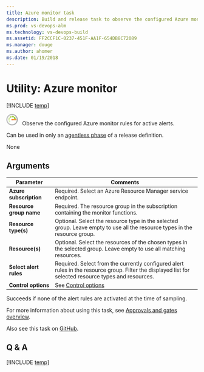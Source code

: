 ```yaml
---
title: Azure monitor task 
description: Build and release task to observe the configured Azure monitor rules for active alerts in VSTS and TFS
ms.prod: vs-devops-alm
ms.technology: vs-devops-build
ms.assetid: FF2CCF1C-0237-451F-AA1F-654DB8C72089
ms.manager: douge
ms.author: ahomer
ms.date: 01/19/2018
---
```


# Utility: Azure monitor

[!INCLUDE [temp](../../_shared/version-tfs-2015-update.md)]

![icon](_img/azure-monitor.png) &nbsp; Observe the configured Azure monitor rules for active alerts.

Can be used in only an [agentless phase](../../concepts/process/phases.md#agentless-phase) of a release definition.

None

## Arguments

| Parameter | Comments |
| --- | --- |
| **Azure subscription** | Required. Select an Azure Resource Manager service endpoint. |
| **Resource group name** | Required. The resource group in the subscription containing the monitor functions. |
| **Resource type(s)** | Optional. Select the resource type in the selected group. Leave empty to use all the resource types in the resource group. |
| **Resource(s)** | Optional. Select the resources of the chosen types in the selected group. Leave empty to use all matching resources. |
| **Select alert rules** | Required. Select from the currently configured alert rules in the resource group. Filter the displayed list for selected resource types and resources. |
| **Control options** | See [Control options](../../concepts/process/tasks.md#controloptions) |

Succeeds if none of the alert rules are activated at the time of sampling.

For more information about using this task, see [Approvals and gates overview](../../concepts/definitions/release/approvals/index.md).

Also see this task on [GitHub](https://github.com/Microsoft/vsts-tasks/tree/master/Tasks/AzureMonitor).

## Q & A

<!-- BEGINSECTION class="md-qanda" -->

[!INCLUDE [temp](../../_shared/qa-versions.md)]

<!-- ENDSECTION -->
